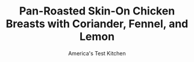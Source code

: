 ---
layout: ../../layouts/MarkdownPostLayout.astro
title: Pan-Roasted Skin-On Chicken Breasts with Coriander, Fennel, and Lemon
author: America's Test Kitchen
pubDate: 2023-03-15
description: "Keeping the skin means that your dinner is flavored with a secret ingredient: schmaltz."
image_url: https://res.cloudinary.com/hksqkdlah/image/upload/ar_1:1,c_fill,dpr_2.0,f_auto,fl_lossy.progressive.strip_profile,g_faces:auto,q_auto:low,w_344/SFS_PanRoastedSkinOnChickenBreastsCorianderFennelLemon-6_cq2u3x
tags: ["Main Courses","Chicken","Roasts"]
calories: 2098
protein: 52
carbohydrates: 1
fats: 33
fiber: 
ingredients: ["4 (10- to 12-ounce), bone-in split chicken breasts, trimmed, divided","1¼ teaspoons, coriander seeds","1¼ teaspoons, fennel seeds","1 teaspoon, grated lemon zest plus 1 tablespoon juice","½ teaspoon, pepper","2½ teaspoons, kosher salt","3 tablespoons, extra-virgin olive oil, divided","1 tablespoon, chopped fresh chives"]
serves: 4
time: "1½ hours, plus 1 hour salting"
instructions: ["Place 1 chicken breast skin side down on cutting board, with ribs facing away from your knife hand. Run tip of knife between breastbone and meat, working from thick end of breast toward thin end. Angling blade slightly and following rib cage, repeat cutting motion several times to remove ribs and breastbone from breast. Find short remnant of wishbone along top edge of breast and run tip of knife along both sides of bone to separate from meat. Repeat with remaining 3 breasts.","Place coriander seeds and fennel seeds in zipper-lock bag and press or gently pound with skillet, rolling pin, or meat mallet until seeds are cracked.","Combine coriander seeds, fennel seeds, lemon zest, and pepper in small bowl. Transfer 1 teaspoon coriander seed mixture to second small bowl and set aside; add salt to remaining coriander seed mixture. Pat chicken dry with paper towels and sprinkle all over with salted coriander seed mixture. Transfer chicken skin side up to large plate and refrigerate, uncovered, for at least 1 hour or up to 24 hours.","Adjust oven rack to upper-middle position and heat oven to 325 degrees. Swirl 1 tablespoon oil evenly over surface of cold 12-inch skillet. Place chicken skin side down in skillet. Cook over medium-low heat until skin is deep golden brown, 18 to 20 minutes. Flip chicken skin side up; transfer skillet to oven; and cook until chicken registers 160 degrees, 7 to 9 minutes. Transfer chicken to second large plate and let rest for 10 minutes.","Meanwhile, add remaining 2 tablespoons oil to juices left in skillet (skillet handle will be hot) and heat over medium heat until shimmering. Add reserved coriander seed mixture and cook until fragrant, about 1 minute. Off heat, whisk in lemon juice and chives, scraping up any browned bits. Slice chicken, transfer to serving platter, and drizzle with pan sauce. Serve."]
nutrition: ["577 mg Potassium, K","440 mg Phosphorus, P","44 mg Calcium, Ca","2 mg Iron, Fe","67 mg Magnesium, Mg","758 mg Sodium, Na","2 mg Zinc, Zn","33 g Total lipid (fat)","24 mg Niacin","17 g Fatty acids, total monounsaturated","5 g Fatty acids, total polyunsaturated","3 mg Vitamin C, total ascorbic acid","159 mg Cholesterol","8 g Fatty acids, total saturated","11 µg Folate, food","8 µg Vitamin K (phylloquinone)","175 g Water","1 g Carbohydrate, by difference","11 µg Folate, DFE","52 g Protein","2 mg Vitamin E (alpha-tocopherol)","1 mg Vitamin B-6","61 µg Vitamin A, RAE","524 kcal Energy","2098 calories"]
notes: "The chicken bones can be used to make stock, if desired. If you cant find bone-in split chicken breasts, boneless skin-on chicken breasts will work; look for breasts between 8 and 10 ounces each and skip step 1. Plan ahead: The salted chicken must be refrigerated for at least 1 hour before cooking. We prefer to use kosher salt to season the chicken; its larger grains make it easier to distribute evenly. If you use table salt, use half the amount (1¼ teaspoons)."
---
